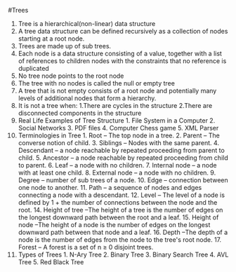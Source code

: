 #Trees

1.  Tree is a hierarchical(non-linear) data structure
2.  A tree data structure can be defined recursively as a collection of nodes starting at a root node.
3.  Trees are made up of sub trees.
4.  Each node is a data structure consisting of a value, together with a list of references to children nodes with the constraints that no reference is duplicated
5.  No tree node points to the root node
6.  The tree with no nodes is called the null or empty tree
7.  A tree that is not empty consists of a root node and potentially many levels of additional nodes that form a hierarchy.
8.  It is not a tree when:
        1.There are cycles in the structure
        2.There are disconnected components in the structure
9.  Real Life Examples of Tree Structure
        1. File System in a Computer
        2. Social Networks
        3. PDF files
        4. Computer Chess game
        5. XML Parser
10. Terminologies in Tree
        1. Root – The top node in a tree.
        2. Parent – The converse notion of child.
        3. Siblings – Nodes with the same parent.
        4. Descendant – a node reachable by repeated proceeding from parent to child.
        5. Ancestor – a node reachable by repeated proceeding from child to parent.
        6. Leaf – a node with no children.
        7. Internal node – a node with at least one child.
        8. External node – a node with no children.
        9. Degree – number of sub trees of a node.
        10. Edge – connection between one node to another.
        11. Path – a sequence of nodes and edges connecting a node with a descendant.
        12. Level – The level of a node is defined by 1 + the number of connections between the node and the root.
        14. Height of tree –The height of a tree is the number of edges on the longest downward path between the root and a leaf.
        15. Height of node –The height of a node is the number of edges on the longest downward path between that node and a leaf.
        16. Depth –The depth of a node is the number of edges from the node to the tree's root node.
        17. Forest – A forest is a set of n ≥ 0 disjoint trees.
11. Types of Trees
        1. N-Ary Tree
        2. Binary Tree
        3. Binary Search Tree
        4. AVL Tree
        5. Red Black Tree